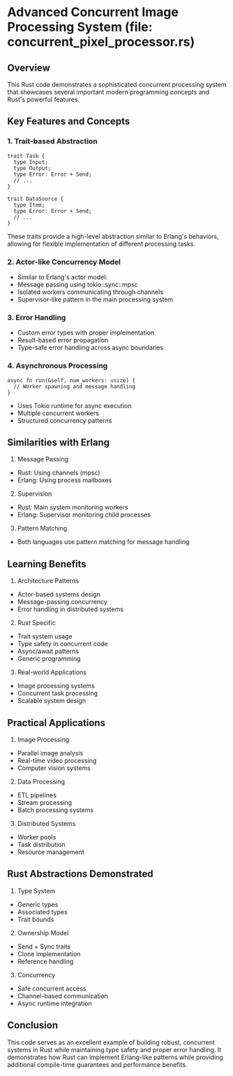 # Advanced Concurrent Image Processing System (file: concurrent_pixel_processor.rs)

## Overview
This Rust code demonstrates a sophisticated concurrent processing system that showcases several important modern programming concepts and Rust's powerful features.

## Key Features and Concepts

### 1. Trait-based Abstraction
```
trait Task {
  type Input;
  type Output;
  type Error: Error + Send;
  // ...
}

trait DataSource {
  type Item;
  type Error: Error + Send;
  // ...
}
```

These traits provide a high-level abstraction similar to Erlang's behaviors, allowing for flexible implementation of different processing tasks.

### 2. Actor-like Concurrency Model
- Similar to Erlang's actor model:
 - Message passing using tokio::sync::mpsc
 - Isolated workers communicating through channels
 - Supervisor-like pattern in the main processing system

### 3. Error Handling
- Custom error types with proper implementation
- Result-based error propagation
- Type-safe error handling across async boundaries

### 4. Asynchronous Processing
```
async fn run(&self, num_workers: usize) {
  // Worker spawning and message handling
}
```

- Uses Tokio runtime for async execution
- Multiple concurrent workers
- Structured concurrency patterns

## Similarities with Erlang

1. Message Passing
  - Rust: Using channels (mpsc)
  - Erlang: Using process mailboxes

2. Supervision
  - Rust: Main system monitoring workers
  - Erlang: Supervisor monitoring child processes

3. Pattern Matching
  - Both languages use pattern matching for message handling

## Learning Benefits

1. Architecture Patterns
  - Actor-based systems design
  - Message-passing concurrency
  - Error handling in distributed systems

2. Rust Specific
  - Trait system usage
  - Type safety in concurrent code
  - Async/await patterns
  - Generic programming

3. Real-world Applications
  - Image processing systems
  - Concurrent task processing
  - Scalable system design

## Practical Applications

1. Image Processing
  - Parallel image analysis
  - Real-time video processing
  - Computer vision systems

2. Data Processing
  - ETL pipelines
  - Stream processing
  - Batch processing systems

3. Distributed Systems
  - Worker pools
  - Task distribution
  - Resource management

## Rust Abstractions Demonstrated

1. Type System
  - Generic types
  - Associated types
  - Trait bounds

2. Ownership Model
  - Send + Sync traits
  - Clone implementation
  - Reference handling

3. Concurrency
  - Safe concurrent access
  - Channel-based communication
  - Async runtime integration

## Conclusion
This code serves as an excellent example of building robust, concurrent systems in Rust while maintaining type safety and proper error handling. It demonstrates how Rust can implement Erlang-like patterns while providing additional compile-time guarantees and performance benefits.
